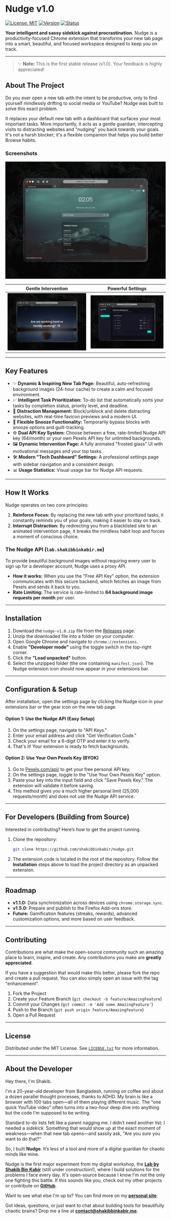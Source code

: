 # Nudge v1.0

[![License: MIT](https://img.shields.io/badge/License-MIT-blue.svg)](https://opensource.org/licenses/MIT) [![Version](https://img.shields.io/badge/version-v1.0-green.svg)](https://github.com/shakibbinkabir/nudge/releases) [![Status](https://img.shields.io/badge/status-stable-brightgreen.svg)]()

**Your intelligent and sassy sidekick against procrastination.** Nudge is a productivity-focused Chrome extension that transforms your new tab page into a smart, beautiful, and focused workspace designed to keep you on track.

---


> ✨ **Note:** This is the first stable release (v1.0). Your feedback is highly appreciated!

## About The Project

Do you ever open a new tab with the intent to be productive, only to find yourself mindlessly drifting to social media or YouTube? Nudge was built to solve this exact problem.

It replaces your default new tab with a dashboard that surfaces your most important tasks. More importantly, it acts as a gentle guardian, intercepting visits to distracting websites and "nudging" you back towards your goals. It's not a harsh blocker; it's a flexible companion that helps you build better Browse habits.

### Screenshots


![Nudge New Tab Page](assets/presentation/ss_new_tab.jpg)

| Gentle Intervention | Powerful Settings |
| :---: | :---: |
| ![Nudge Intervention Page](assets/presentation/ss_intervention_quote.jpg) | ![Nudge Settings Page](assets/presentation/ss_settings.jpg) |

---

## Key Features


-   ✨ **Dynamic & Inspiring New Tab Page:** Beautiful, auto-refreshing background images (24-hour cache) to create a calm and focused environment.
-   ✅ **Intelligent Task Prioritization:** To-do list that automatically sorts your tasks by completion status, priority level, and deadline.
-   🚫 **Distraction Management:** Block/unblock and delete distracting websites, with real-time favicon previews and a modern UI.
-   🧘 **Flexible Snooze Functionality:** Temporarily bypass blocks with snooze options and guilt-tracking.
-   ⚙️ **Dual API Key System:** Choose between a free, rate-limited Nudge API key (64/month) or your own Pexels API key for unlimited backgrounds.
-   🖼️ **Dynamic Intervention Page:** A fully animated "frosted glass" UI with motivational messages and your top tasks.
-   🛠️ **Modern "Tech Dashboard" Settings:** A professional settings page with sidebar navigation and a consistent design.
-   📊 **Usage Statistics:** Visual usage bar for Nudge API requests.

---

## How It Works

Nudge operates on two core principles:

1.  **Reinforce Focus:** By replacing the new tab with your prioritized tasks, it constantly reminds you of your goals, making it easier to stay on track.
2.  **Interrupt Distraction:** By redirecting you from a blacklisted site to an animated intervention page, it breaks the mindless habit loop and forces a moment of conscious choice.

### The Nudge API (`lab.shakibbinkabir.me`)


To provide beautiful background images without requiring every user to sign up for a developer account, Nudge uses a proxy API.

-   **How it works:** When you use the "Free API Key" option, the extension communicates with this secure backend, which fetches an image from Pexels and sends it back to you.
-   **Rate Limiting:** The service is rate-limited to **64 background image requests per month** per user.

---


## Installation

1.  Download the `nudge-v1.0.zip` file from the [Releases](https://github.com/shakibbinkabir/nudge/releases) page.
2.  Unzip the downloaded file into a folder on your computer.
3.  Open Google Chrome and navigate to `chrome://extensions`.
4.  Enable **"Developer mode"** using the toggle switch in the top-right corner.
5.  Click the **"Load unpacked"** button.
6.  Select the unzipped folder (the one containing `manifest.json`). The Nudge extension icon should now appear in your extensions bar.

---

## Configuration & Setup

After installation, open the settings page by clicking the Nudge icon in your extensions bar or the gear icon on the new tab page.

#### Option 1: Use the Nudge API (Easy Setup)

1.  On the settings page, navigate to "API Keys."
2.  Enter your email address and click "Get Verification Code."
3.  Check your email for a 6-digit OTP and enter it to verify.
4.  That's it! Your extension is ready to fetch backgrounds.

#### Option 2: Use Your Own Pexels Key (BYOK)

1.  Go to [Pexels.com/api/](https://www.pexels.com/api/) to get your free personal API key.
2.  On the settings page, toggle to the "Use Your Own Pexels Key" option.
3.  Paste your key into the input field and click "Save Pexels Key." The extension will validate it before saving.
4.  This method gives you a much higher personal limit (25,000 requests/month) and does not use the Nudge API service.

---

## For Developers (Building from Source)

Interested in contributing? Here’s how to get the project running.

1.  Clone the repository:
    ```sh
    git clone https://github.com/shakibbinkabir/nudge.git
    ```
2.  The extension code is located in the root of the repository. Follow the **Installation** steps above to load the project directory as an unpacked extension.


---

## Roadmap

-   **v1.1.0:** Data synchronization across devices using `chrome.storage.sync`.
-   **v1.5.0:** Prepare and publish to the Firefox Add-ons store.
-   **Future:** Gamification features (streaks, rewards), advanced customization options, and more based on user feedback.

---

## Contributing

Contributions are what make the open-source community such an amazing place to learn, inspire, and create. Any contributions you make are **greatly appreciated**.

If you have a suggestion that would make this better, please fork the repo and create a pull request. You can also simply open an issue with the tag "enhancement".

1.  Fork the Project
2.  Create your Feature Branch (`git checkout -b feature/AmazingFeature`)
3.  Commit your Changes (`git commit -m 'Add some AmazingFeature'`)
4.  Push to the Branch (`git push origin feature/AmazingFeature`)
5.  Open a Pull Request

---

## License

Distributed under the MIT License. See [`LICENSE.txt`](https://github.com/shakibbinkabir/nudge?tab=MIT-1-ov-file) for more information.

---

## About the Developer

Hey there, I'm Shakib.

I'm a 20-year-old developer from Bangladesh, running on coffee and about a dozen parallel thought processes, thanks to ADHD. My brain is like a browser with 100 tabs open—all of them playing different music. The "one quick YouTube video" often turns into a two-hour deep dive into anything but the code I'm supposed to be writing.

Standard to-do lists felt like a parent nagging me. I didn't need another list; I needed a *sidekick*. Something that would show up at the exact moment of weakness—when that new tab opens—and sassily ask, "Are you *sure* you want to do that?"

So, I built **Nudge**. It’s less of a tool and more of a digital guardian for chaotic minds like mine.

Nudge is the first major experiment from my digital workshop, the **[Lab by Shakib Bin Kabir](https://lab.shakibbinkabir.me)** (still under construction!), where I build solutions for the problems I face every day. It's open-source because I know I'm not the only one fighting this battle. If this sounds like you, check out my other projects or contribute on **[GitHub](https://github.com/shakibbinkabir)**.

Want to see what else I'm up to? You can find more on my **[personal site](https://shakibbinkabir.me)**.

Got ideas, questions, or just want to chat about building tools for beautifully chaotic brains? Drop me a line at **[contact@shakibbinkabir.me](mailto:contact@shakibbinkabir.me)**.
